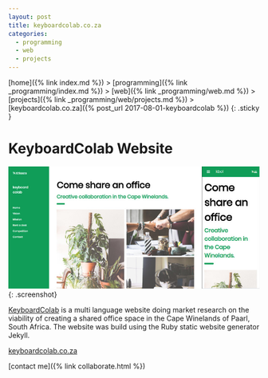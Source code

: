 ```yaml
---
layout: post
title: keyboardcolab.co.za
categories: 
  - programming 
  - web
  - projects
---
```


[home]({% link index.md %}) > [programming]({% link _programming/index.md %}) > [web]({% link _programming/web.md %}) > [projects]({% link _programming/web/projects.md %}) > [keyboardcolab.co.za]({% post_url 2017-08-01-keyboardcolab %})
{: .sticky }

# KeyboardColab Website 
![desktop & mobile screenshots of the KeyboardColab website](/assets/keyboardcolab.jpg){: .screenshot}

[KeyboardColab](https://keyboardcolab.co.za) is a multi language website doing market research on the viability of creating a shared office space in the Cape Winelands of Paarl, South Africa. The website was build using the Ruby static website generator Jekyll. 

[keyboardcolab.co.za](https://keyboardcolab.co.za)

[contact me]({% link collaborate.html %})
